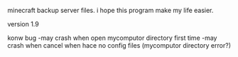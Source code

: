 minecraft backup server files. i hope this program make my life easier.


version 1.9

konw bug
-may crash when open mycomputor directory first time
-may crash when cancel when hace no config files (mycomputor directory error?)
